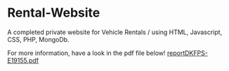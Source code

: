 # Rental-Website
A completed private website for Vehicle Rentals / using HTML, Javascript, CSS, PHP, MongoDb.

For more information, have a look in the pdf file below! 
[reportDKFPS-E19155.pdf](https://github.com/Dimitris155/Rental-Website/files/10508689/reportDKFPS-E19155.pdf)
